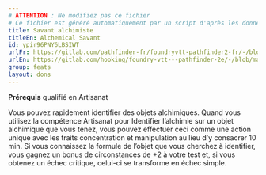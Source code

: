 ```yaml
---
# ATTENTION : Ne modifiez pas ce fichier
# Ce fichier est généré automatiquement par un script d'après les données du module Foundry VTT officiel et de sa traduction
title: Savant alchimiste
titleEn: Alchemical Savant
id: ypir96PNY6LBSIWT
urlFr: https://gitlab.com/pathfinder-fr/foundryvtt-pathfinder2-fr/-/blob/master/data/feats/ypir96PNY6LBSIWT.htm
urlEn: https://gitlab.com/hooking/foundry-vtt---pathfinder-2e/-/blob/master/packs/data/feats.db/alchemical-savant.json
group: feats
layout: dons
---
```

**Prérequis** qualifié en Artisanat

Vous pouvez rapidement identifier des objets alchimiques. Quand vous utilisez la compétence Artisanat pour Identifier l’alchimie sur un objet alchimique que vous tenez, vous pouvez effectuer ceci comme une action unique avec les traits concentration et manipulation au lieu d’y consacrer 10 min. Si vous connaissez la formule de l’objet que vous cherchez à identifier, vous gagnez un bonus de circonstances de +2 à votre test et, si vous obtenez un échec critique, celui-ci se transforme en échec simple.


